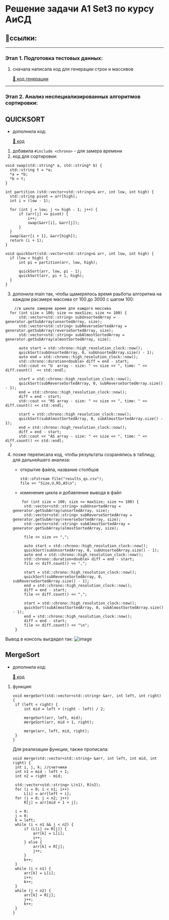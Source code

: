 # Решение задачи A1 Set3 по курсу АиСД

## 📌ссылки:

_____________________
### Этап 1. Подготовка тестовых данных:

1) сначала написала код для генерации строк и массивов

   [📎 код генерации](generate.cpp)

___________________
### Этап 2. Анализ неспециализированных алгоритмов сортировки:

## **QUICKSORT**

* дополнила код:

  [📎 код](A1_quickSort.cpp)
  
1) добавила `#include <chrono>` - для замера времени
2) код для сортировки:
  ```
  void swap(std::string* a, std::string* b) {
    std::string t = *a;
    *a = *b;
    *b = t;
}

int partition (std::vector<std::string>& arr, int low, int high) {
    std::string pivot = arr[high];
    int i = (low - 1);

    for (int j = low; j <= high - 1; j++) {
        if (arr[j] <= pivot) {
            i++;
            swap(&arr[i], &arr[j]);
        }
    }
    swap(&arr[i + 1], &arr[high]);
    return (i + 1);
}

void quickSort(std::vector<std::string>& arr, int low, int high) {
    if (low < high) {
        int pi = partition(arr, low, high);

        quickSort(arr, low, pi - 1);
        quickSort(arr, pi + 1, high);
    }
}
  ```
3) допонила main так, чтобы щамерялось время раьботы алгоритма на каждом расзмере массива от 100 до 3000 с шагом 100:
  ```
      //в цикле замеряю время для каждого массива
    for (int size = 100; size <= maxSize; size += 100) {
        std::vector<std::string> subUnsortedArray = generator.getSubArray(unsortedArray, size);
        std::vector<std::string> subReverseSortedArray = generator.getSubArray(reverseSortedArray, size);
        std::vector<std::string> subAlmostSortedArray = generator.getSubArray(almostSortedArray, size);

        auto start = std::chrono::high_resolution_clock::now();
        quickSort(subUnsortedArray, 0, subUnsortedArray.size() - 1);
        auto end = std::chrono::high_resolution_clock::now();
        std::chrono::duration<double> diff = end - start;
        std::cout << "U  array - size: " << size << ", time: " << diff.count()  << std::endl;

        start = std::chrono::high_resolution_clock::now();
        quickSort(subReverseSortedArray, 0, subReverseSortedArray.size() - 1);
        end = std::chrono::high_resolution_clock::now();
        diff = end - start;
        std::cout << "RS array - size: " << size << ", time: " << diff.count() << std::endl;

        start = std::chrono::high_resolution_clock::now();
        quickSort(subAlmostSortedArray, 0, subAlmostSortedArray.size() - 1);
        end = std::chrono::high_resolution_clock::now();
        diff = end - start;
        std::cout << "AS array - size: " << size << ", time: " << diff.count() << std::endl;
    }
  ```

4) позже переписала код, чтобы результаты созранялись в таблицу, для дальнейшего анализа:


   * открытие файла, название столбцов
     ```
     std::ofstream file("results_qs.csv");
     file << "Size,U,RS,AS\n";
     ```
     
   * изменение цикла и добавление вывода в файл
     
   ```
       for (int size = 100; size <= maxSize; size += 100) {
        std::vector<std::string> subUnsortedArray = generator.getSubArray(unsortedArray, size);
        std::vector<std::string> subReverseSortedArray = generator.getSubArray(reverseSortedArray, size);
        std::vector<std::string> subAlmostSortedArray = generator.getSubArray(almostSortedArray, size);

        file << size << ",";

        auto start = std::chrono::high_resolution_clock::now();
        quickSort(subUnsortedArray, 0, subUnsortedArray.size() - 1);
        auto end = std::chrono::high_resolution_clock::now();
        std::chrono::duration<double> diff = end - start;
        file << diff.count() << ",";

        start = std::chrono::high_resolution_clock::now();
        quickSort(subReverseSortedArray, 0, subReverseSortedArray.size() - 1);
        end = std::chrono::high_resolution_clock::now();
        diff = end - start;
        file << diff.count() << ",";

        start = std::chrono::high_resolution_clock::now();
        quickSort(subAlmostSortedArray, 0, subAlmostSortedArray.size() - 1);
        end = std::chrono::high_resolution_clock::now();
        diff = end - start;
        file << diff.count() << "\n";
    }
   ```

Вывод в консоль выгдядел так:
![image](https://github.com/Kaleria-F/Algo_str/assets/113393162/07dc96d5-1d1c-41b2-b8ab-c727458df985)


## **MergeSort**

* дополнила код:

  [📎 код](A1_mergeSort.cpp)

1) функция:
   ```
   void mergeSort(std::vector<std::string> &arr, int left, int right) {
    if (left < right) {
        int mid = left + (right - left) / 2;

        mergeSort(arr, left, mid);
        mergeSort(arr, mid + 1, right);

        merge(arr, left, mid, right);
    }
   }
   ```
   Для реализации функции, также прописала: 
   
   ```
   void merge(std::vector<std::string> &arr, int left, int mid, int right) {
    int i, j, k; //счетчики
    int n1 = mid - left + 1;
    int n2 = right - mid;

    std::vector<std::string> L(n1), R(n2);
    for (i = 0; i < n1; i++)
        L[i] = arr[left + i];
    for (j = 0; j < n2; j++)
        R[j] = arr[mid + 1 + j];

    i = 0;
    j = 0;
    k = left;
    while (i < n1 && j < n2) {
        if (L[i] <= R[j]) {
            arr[k] = L[i];
            i++;
        } else {
            arr[k] = R[j];
            j++;
        }
        k++;
    }
    while (i < n1) {
        arr[k] = L[i];
        i++;
        k++;
    }
    while (j < n2) {
        arr[k] = R[j];
        j++;
        k++;
    }
   }   
   ```
